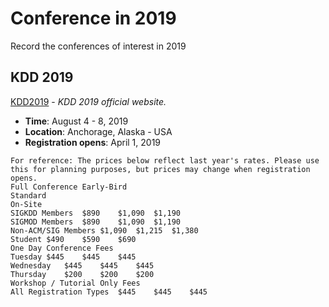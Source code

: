 # Conference in 2019
Record the conferences of interest in 2019

## KDD 2019
[KDD2019](https://www.kdd.org/kdd2019/) - *KDD 2019 official website.*
* **Time**: August 4 - 8, 2019
* **Location**: Anchorage, Alaska - USA
* **Registration opens**: April 1, 2019

```
For reference: The prices below reflect last year's rates. Please use this for planning purposes, but prices may change when registration opens.
Full Conference	Early-Bird
Standard
On-Site
SIGKDD Members	$890	$1,090	$1,190
SIGMOD Members	$890	$1,090	$1,190
Non-ACM/SIG Members	$1,090	$1,215	$1,380
Student	$490	$590	$690
One Day Conference Fees			
Tuesday	$445	$445	$445
Wednesday	$445	$445	$445
Thursday	$200	$200	$200
Workshop / Tutorial Only Fees			
All Registration Types	$445	$445	$445
```
